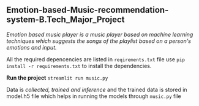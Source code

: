 ## Emotion-based-Music-recommendation-system-B.Tech_Major_Project

<i>Emotion based music player is a music player based on machine learning techniques which suggests the songs of the playlist based on a person's emotions and input.</i>

All  the required depencencies are listed in `reqirements.txt` file use `pip install -r requirements.txt` to install the dependencies.

<b>Run the project</b> `streamlit run music.py`

Data is <i>collected, trained and inference </i> and the trained data is stored in model.h5 file which helps in running the models through `music.py` file